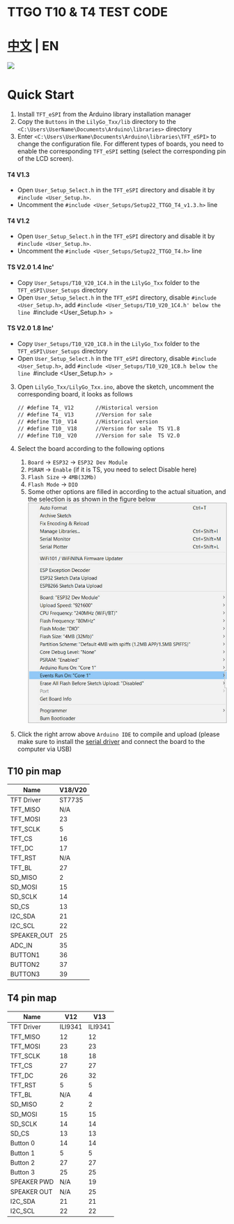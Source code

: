 # TTGO T10 & T4 TEST CODE

# [中文](./README_CN.Md) | EN

![](images/1.png)

# Quick Start

1. Install `TFT_eSPI` from the Arduino library installation manager
2. Copy the `Buttons` in the `LilyGo_Txx/lib` directory to the `<C:\Users\UserName\Documents\Arduino\libraries>` directory
3. Enter `<C:\Users\UserName\Documents\Arduino\libraries\TFT_eSPI>` to change the configuration file. For different types of boards, you need to enable the corresponding `TFT_eSPI` setting (select the corresponding pin of the LCD screen).

#### **T4 V1.3**

- Open `User_Setup_Select.h` in the `TFT_eSPI` directory and disable it by `#include <User_Setup.h>`.
- Uncomment the `#include <User_Setups/Setup22_TTGO_T4_v1.3.h>` line

#### **T4 V1.2**

- Open `User_Setup_Select.h` in the `TFT_eSPI` directory and disable it by `#include <User_Setup.h>`.
- Uncomment the `#include <User_Setups/Setup22_TTGO_T4.h>` line

#### **TS V2.0 1.4 Inc'**

- Copy `User_Setups/T10_V20_1C4.h` in the `LilyGo_Txx` folder to the `TFT_eSPI\User_Setups` directory
- Open `User_Setup_Select.h` in the `TFT_eSPI` directory, disable `#include <User_Setup.h>`, add `#include <User_Setups/T10_V20_1C4.h' below the line `#include <User_Setup.h>` >`

#### **TS V2.0 1.8 Inc'**

- Copy `User_Setups/T10_V20_1C8.h` in the `LilyGo_Txx` folder to the `TFT_eSPI\User_Setups` directory
- Open `User_Setup_Select.h` in the `TFT_eSPI` directory, disable `#include <User_Setup.h>`, add `#include <User_Setups/T10_V20_1C8.h below the line `#include <User_Setup.h>` >`

3. Open `LilyGo_Txx/LilyGo_Txx.ino`, above the sketch, uncomment the corresponding board, it looks as follows
   
    ```
    // #define T4_ V12       //Historical version
    // #define T4_ V13       //Version for sale
    // #define T10_ V14      //Historical version
    // #define T10_ V18      //Version for sale  TS V1.8
    // #define T10_ V20      //Version for sale  TS V2.0
    ```

4. Select the board according to the following options
     1. `Board` -> `ESP32` -> `ESP32 Dev Module`
     2. `PSRAM` -> `Enable` (if it is TS, you need to select Disable here)
     3. `Flash Size` -> `4MB(32Mb)`
     4. `Flash Mode` -> `DIO`
     5. Some other options are filled in according to the actual situation, and the selection is as shown in the figure below
         ![](./images/setting.jpg)


5. Click the right arrow above `Arduino IDE` to compile and upload (please make sure to install the [serial driver](https://www.wch.cn/downloads/CH343SER_EXE.html) and connect the board to the computer via USB)

## T10 pin map

| Name        | V18/V20 |
| ----------- | ------- |
| TFT Driver  | ST7735  |
| TFT_MISO    | N/A     |
| TFT_MOSI    | 23      |
| TFT_SCLK    | 5       |
| TFT_CS      | 16      |
| TFT_DC      | 17      |
| TFT_RST     | N/A     |
| TFT_BL      | 27      |
| SD_MISO     | 2       |
| SD_MOSI     | 15      |
| SD_SCLK     | 14      |
| SD_CS       | 13      |
| I2C_SDA     | 21      |
| I2C_SCL     | 22      |
| SPEAKER_OUT | 25      |
| ADC_IN      | 35      |
| BUTTON1     | 36      |
| BUTTON2     | 37      |
| BUTTON3     | 39      |

## T4  pin map

| Name        | V12     | V13     |
| ----------- | ------- | ------- |
| TFT Driver  | ILI9341 | ILI9341 |
| TFT_MISO    | 12      | 12      |
| TFT_MOSI    | 23      | 23      |
| TFT_SCLK    | 18      | 18      |
| TFT_CS      | 27      | 27      |
| TFT_DC      | 26      | 32      |
| TFT_RST     | 5       | 5       |
| TFT_BL      | N/A     | 4       |
| SD_MISO     | 2       | 2       |
| SD_MOSI     | 15      | 15      |
| SD_SCLK     | 14      | 14      |
| SD_CS       | 13      | 13      |
| Button 0    | 14      | 14      |
| Button 1    | 5       | 5       |
| Button 2    | 27      | 27      |
| Button 3    | 25      | 25      |
| SPEAKER PWD | N/A     | 19      |
| SPEAKER OUT | N/A     | 25      |
| I2C_SDA     | 21      | 21      |
| I2C_SCL     | 22      | 22      |
